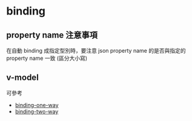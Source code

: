 # binding

## property name 注意事項

在自動 binding 成指定型別時，要注意 json property name 的是否與指定的 property name 一致 (區分大小寫)

## v-model

可參考

- [binding-one-way](../binding-one-way.md)
- [binding-two-way](../binding-two-way.md)
